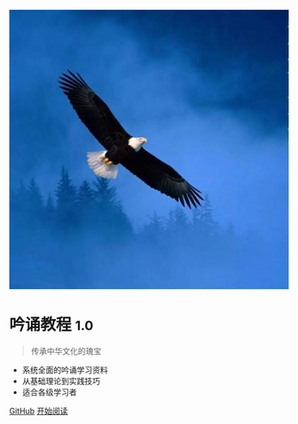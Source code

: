 ﻿![logo](Image/20250712140905.jpg)

# 吟诵教程 <small>1.0</small>

> 传承中华文化的瑰宝
- 系统全面的吟诵学习资料
- 从基础理论到实践技巧
- 适合各级学习者

[GitHub](https://github.com/)
[开始阅读](#吟诵教程文档)
